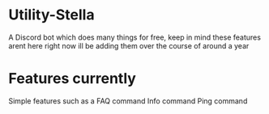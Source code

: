 # Utility-Stella

A Discord bot which does many things for free, keep in mind these features arent here right now ill be adding them over the course of around a year

# Features currently
Simple features such as a FAQ command
Info command
Ping command
